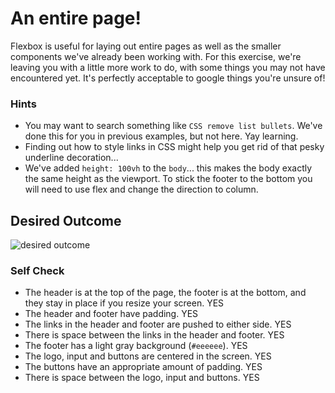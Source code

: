 # An entire page!

Flexbox is useful for laying out entire pages as well as the smaller components we've already been working with. For this exercise, we're leaving you with a little more work to do, with some things you may not have encountered yet. It's perfectly acceptable to google things you're unsure of!

### Hints
- You may want to search something like `CSS remove list bullets`.  We've done this for you in previous examples, but not here. Yay learning.
- Finding out how to style links in CSS might help you get rid of that pesky underline decoration...
- We've added `height: 100vh` to the `body`... this makes the body exactly the same height as the viewport. To stick the footer to the bottom you will need to use flex and change the direction to column.

## Desired Outcome
![desired outcome](./desired-outcome.png)

### Self Check

- The header is at the top of the page, the footer is at the bottom, and they stay in place if you resize your screen.  YES
- The header and footer have padding.  YES 
- The links in the header and footer are pushed to either side.  YES
- There is space between the links in the header and footer.    YES 
- The footer has a light gray background (`#eeeeee`).  YES
- The logo, input and buttons are centered in the screen.   YES
- The buttons have an appropriate amount of padding.   YES
- There is space between the logo, input and buttons. YES

